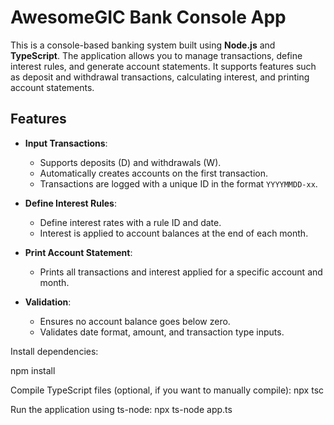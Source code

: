# AwesomeGIC Bank Console App

This is a console-based banking system built using **Node.js** and **TypeScript**. The application allows you to manage transactions, define interest rules, and generate account statements. It supports features such as deposit and withdrawal transactions, calculating interest, and printing account statements.

## Features

- **Input Transactions**: 
  - Supports deposits (D) and withdrawals (W).
  - Automatically creates accounts on the first transaction.
  - Transactions are logged with a unique ID in the format `YYYYMMDD-xx`.

- **Define Interest Rules**: 
  - Define interest rates with a rule ID and date.
  - Interest is applied to account balances at the end of each month.

- **Print Account Statement**: 
  - Prints all transactions and interest applied for a specific account and month.

- **Validation**: 
  - Ensures no account balance goes below zero.
  - Validates date format, amount, and transaction type inputs.

Install dependencies:

npm install

Compile TypeScript files (optional, if you want to manually compile):
npx tsc

Run the application using ts-node:
npx ts-node app.ts
